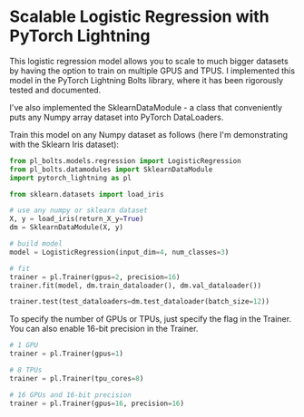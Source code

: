 # Scalable Logistic Regression with PyTorch Lightning

This logistic regression model allows you to scale to much bigger datasets by having the option to train on multiple GPUS and TPUS. I implemented this model in the PyTorch Lightning Bolts library, where it has been rigorously tested and documented.

I've also implemented the SklearnDataModule - a class that conveniently puts any Numpy array dataset into PyTorch DataLoaders.

Train this model on any Numpy dataset as follows (here I'm demonstrating with the Sklearn Iris dataset):

```python
from pl_bolts.models.regression import LogisticRegression
from pl_bolts.datamodules import SklearnDataModule
import pytorch_lightning as pl

from sklearn.datasets import load_iris

# use any numpy or sklearn dataset
X, y = load_iris(return_X_y=True)
dm = SklearnDataModule(X, y)

# build model
model = LogisticRegression(input_dim=4, num_classes=3)

# fit
trainer = pl.Trainer(gpus=2, precision=16)
trainer.fit(model, dm.train_dataloader(), dm.val_dataloader())

trainer.test(test_dataloaders=dm.test_dataloader(batch_size=12))
```

To specify the number of GPUs or TPUs, just specify the flag in the Trainer. You can also enable 16-bit precision in the Trainer.

```python
# 1 GPU
trainer = pl.Trainer(gpus=1)

# 8 TPUs
trainer = pl.Trainer(tpu_cores=8)

# 16 GPUs and 16-bit precision
trainer = pl.Trainer(gpus=16, precision=16)
```
